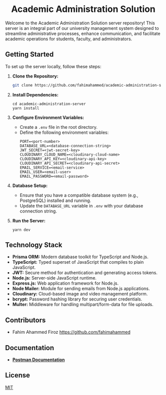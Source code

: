 <div align="center">
  <h1>Academic Administration Solution</h1>
</div>
<div align="center">
  <strong></strong>
</div>


Welcome to the Academic Administration Solution server repository! This server is an integral part of our university management system designed to streamline administrative processes, enhance communication, and facilitate academic operations for students, faculty, and administrators.


## Getting Started

To set up the server locally, follow these steps:

1. **Clone the Repository:** 
   ```bash
   git clone https://github.com/fahimahammed/academic-administration-solution-server.git
   ```
   
2. **Install Dependencies:** 
   ```
   cd academic-administration-server
   yarn install
   ```

3. **Configure Environment Variables:**
   - Create a `.env` file in the root directory.
   - Define the following environment variables:
     ```
     PORT=<port-number>
     DATABASE_URL=<database-connection-string>
     JWT_SECRET=<jwt-secret-key>
     CLOUDINARY_CLOUD_NAME=<cloudinary-cloud-name>
     CLOUDINARY_API_KEY=<cloudinary-api-key>
     CLOUDINARY_API_SECRET=<cloudinary-api-secret>
     EMAIL_SERVICE=<email-service>
     EMAIL_USER=<email-user>
     EMAIL_PASSWORD=<email-password>
     ```

4. **Database Setup:**
   - Ensure that you have a compatible database system (e.g., PostgreSQL) installed and running.
   - Update the `DATABASE_URL` variable in `.env` with your database connection string.

5. **Run the Server:**
   ```
   yarn dev
   ```

## Technology Stack

- **Prisma ORM:** Modern database toolkit for TypeScript and Node.js.
- **TypeScript:** Typed superset of JavaScript that compiles to plain JavaScript.
- **JWT:** Secure method for authentication and generating access tokens.
- **Node.js:** Server-side JavaScript runtime.
- **Express.js:** Web application framework for Node.js.
- **Node Mailer:** Module for sending emails from Node.js applications.
- **Cloudinary:** Cloud-based image and video management platform.
- **bcrypt:** Password hashing library for securing user credentials.
- **Multer:** Middleware for handling multipart/form-data for file uploads.

## Contributors
- Fahim Ahammed Firoz <https://github.com/fahimahammed>

## Documentation
- [**Postman Documentation**](https://documenter.getpostman.com/view/3910568/2s93ecvq6w)

## License
[MIT](LICENSE)
